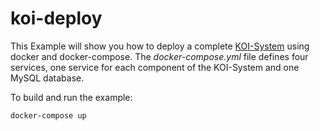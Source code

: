 # koi-deploy
This Example will show you how to deploy a complete [KOI-System](https://github.com/koi-learning) using docker and docker-compose.
The *docker-compose.yml* file defines four services, one service for each component of the KOI-System and one MySQL database.

To build and run the example:
```
docker-compose up
```


